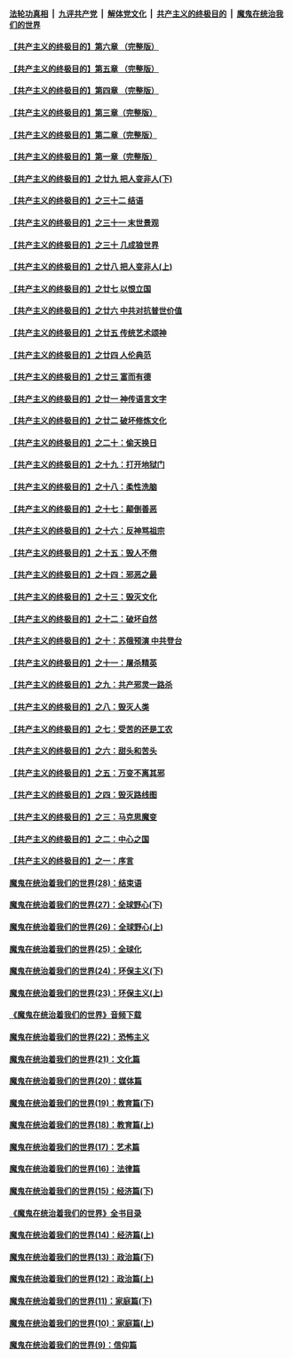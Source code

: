 ####  [法轮功真相](../../../../basic/blob/master/README.md?t=06290931) &nbsp;|&nbsp; [九评共产党](../../../../9ping.md/blob/master/README.md?t=06290931) &nbsp;|&nbsp; [解体党文化](../../../../jtdwh.md/blob/master/README.md?t=06290931)  &nbsp;|&nbsp; [共产主义的终极目的](../../../../gczydzjmd.md/blob/master/README.md?t=06290931) &nbsp;|&nbsp; [魔鬼在统治我们的世界](../../../../mgztzwmdsj.md/blob/master/README.md?t=06290931) 

#### [【共产主义的终极目的】第六章 （完整版）](../pages/nsc422/n11428913.md?t=06290931) 

#### [【共产主义的终极目的】第五章 （完整版）](../pages/nsc422/n11428912.md?t=06290931) 

#### [【共产主义的终极目的】第四章 （完整版）](../pages/nsc422/n11428907.md?t=06290931) 

#### [【共产主义的终极目的】第三章（完整版）](../pages/nsc422/n11428848.md?t=06290931) 

#### [【共产主义的终极目的】第二章（完整版）](../pages/nsc422/n11428831.md?t=06290931) 

#### [【共产主义的终极目的】第一章（完整版）](../pages/nsc422/n11417651.md?t=06290931) 

#### [【共产主义的终极目的】之廿九 把人变非人(下)](../pages/nsc422/n11344140.md?t=06290931) 

#### [【共产主义的终极目的】之三十二 结语](../pages/nsc422/n11360535.md?t=06290931) 

#### [【共产主义的终极目的】之三十一 末世景观](../pages/nsc422/n11351129.md?t=06290931) 

#### [【共产主义的终极目的】之三十 几成狼世界](../pages/nsc422/n11348280.md?t=06290931) 

#### [【共产主义的终极目的】之廿八 把人变非人(上)](../pages/nsc422/n11340492.md?t=06290931) 

#### [【共产主义的终极目的】之廿七 以恨立国](../pages/nsc422/n11336944.md?t=06290931) 

#### [【共产主义的终极目的】之廿六 中共对抗普世价值](../pages/nsc422/n11324785.md?t=06290931) 

#### [【共产主义的终极目的】之廿五 传统艺术颂神](../pages/nsc422/n11296396.md?t=06290931) 

#### [【共产主义的终极目的】之廿四 人伦典范](../pages/nsc422/n11296397.md?t=06290931) 

#### [【共产主义的终极目的】之廿三 富而有德](../pages/nsc422/n11283598.md?t=06290931) 

#### [【共产主义的终极目的】之廿一 神传语言文字](../pages/nsc422/n11263265.md?t=06290931) 

#### [【共产主义的终极目的】之廿二 破坏修炼文化](../pages/nsc422/n11245728.md?t=06290931) 

#### [【共产主义的终极目的】之二十：偷天换日](../pages/nsc422/n11238846.md?t=06290931) 

#### [【共产主义的终极目的】之十九：打开地狱门](../pages/nsc422/n11206376.md?t=06290931) 

#### [【共产主义的终极目的】之十八：柔性洗脑](../pages/nsc422/n11199994.md?t=06290931) 

#### [【共产主义的终极目的】之十七：颠倒善恶](../pages/nsc422/n11179782.md?t=06290931) 

#### [【共产主义的终极目的】之十六：反神骂祖宗](../pages/nsc422/n11166798.md?t=06290931) 

#### [【共产主义的终极目的】之十五：毁人不倦](../pages/nsc422/n11166792.md?t=06290931) 

#### [【共产主义的终极目的】之十四：邪恶之最](../pages/nsc422/n11150249.md?t=06290931) 

#### [【共产主义的终极目的】之十三：毁灭文化](../pages/nsc422/n11135227.md?t=06290931) 

#### [【共产主义的终极目的】之十二：破坏自然](../pages/nsc422/n11135214.md?t=06290931) 

#### [【共产主义的终极目的】之十：苏俄预演 中共登台](../pages/nsc422/n11118424.md?t=06290931) 

#### [【共产主义的终极目的】之十一：屠杀精英](../pages/nsc422/n11118442.md?t=06290931) 

#### [【共产主义的终极目的】之九：共产邪灵一路杀](../pages/nsc422/n11114139.md?t=06290931) 

#### [【共产主义的终极目的】之八：毁灭人类](../pages/nsc422/n11108503.md?t=06290931) 

#### [【共产主义的终极目的】之七：受苦的还是工农](../pages/nsc422/n11101809.md?t=06290931) 

#### [【共产主义的终极目的】之六：甜头和苦头](../pages/nsc422/n11096971.md?t=06290931) 

#### [【共产主义的终极目的】之五：万变不离其邪](../pages/nsc422/n11091285.md?t=06290931) 

#### [【共产主义的终极目的】之四：毁灭路线图](../pages/nsc422/n11086284.md?t=06290931) 

#### [【共产主义的终极目的】之三：马克思魔变](../pages/nsc422/n11061941.md?t=06290931) 

#### [【共产主义的终极目的】之二：中心之国](../pages/nsc422/n11047728.md?t=06290931) 

#### [【共产主义的终极目的】之一：序言](../pages/nsc422/n11086077.md?t=06290931) 

#### [魔鬼在统治着我们的世界(28)：结束语](../pages/nsc422/n10936246.md?t=06290931) 

#### [魔鬼在统治着我们的世界(27)：全球野心(下)](../pages/nsc422/n10928319.md?t=06290931) 

#### [魔鬼在统治着我们的世界(26)：全球野心(上)](../pages/nsc422/n10900318.md?t=06290931) 

#### [魔鬼在统治着我们的世界(25)：全球化](../pages/nsc422/n10788205.md?t=06290931) 

#### [魔鬼在统治着我们的世界(24)：环保主义(下)](../pages/nsc422/n10695307.md?t=06290931) 

#### [魔鬼在统治着我们的世界(23)：环保主义(上)](../pages/nsc422/n10688613.md?t=06290931) 

#### [《魔鬼在统治着我们的世界》音频下载](../pages/nsc422/n10635553.md?t=06290931) 

#### [魔鬼在统治着我们的世界(22)：恐怖主义](../pages/nsc422/n10614727.md?t=06290931) 

#### [魔鬼在统治着我们的世界(21)：文化篇](../pages/nsc422/n10597706.md?t=06290931) 

#### [魔鬼在统治着我们的世界(20)：媒体篇](../pages/nsc422/n10586579.md?t=06290931) 

#### [魔鬼在统治着我们的世界(19)：教育篇(下)](../pages/nsc422/n10564808.md?t=06290931) 

#### [魔鬼在统治着我们的世界(18)：教育篇(上)](../pages/nsc422/n10526970.md?t=06290931) 

#### [魔鬼在统治着我们的世界(17)：艺术篇](../pages/nsc422/n10499093.md?t=06290931) 

#### [魔鬼在统治着我们的世界(16)：法律篇](../pages/nsc422/n10485969.md?t=06290931) 

#### [魔鬼在统治着我们的世界(15)：经济篇(下)](../pages/nsc422/n10469975.md?t=06290931) 

#### [《魔鬼在统治着我们的世界》全书目录](../pages/nsc422/n10464261.md?t=06290931) 

#### [魔鬼在统治着我们的世界(14)：经济篇(上)](../pages/nsc422/n10457370.md?t=06290931) 

#### [魔鬼在统治着我们的世界(13)：政治篇(下)](../pages/nsc422/n10448270.md?t=06290931) 

#### [魔鬼在统治着我们的世界(12)：政治篇(上)](../pages/nsc422/n10444576.md?t=06290931) 

#### [魔鬼在统治着我们的世界(11)：家庭篇(下)](../pages/nsc422/n10440961.md?t=06290931) 

#### [魔鬼在统治着我们的世界(10)：家庭篇(上)](../pages/nsc422/n10435448.md?t=06290931) 

#### [魔鬼在统治着我们的世界(9)：信仰篇](../pages/nsc422/n10432159.md?t=06290931) 


